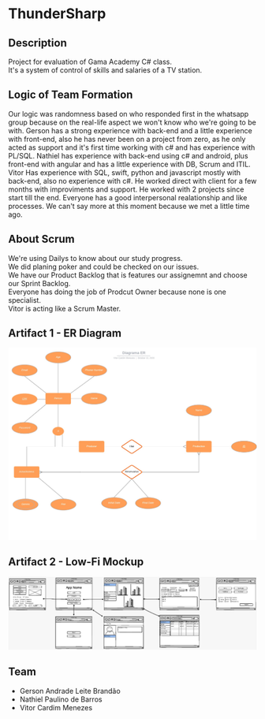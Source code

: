 # ThunderSharp

## Description
Project for evaluation of Gama Academy C# class.\
It's a system of control of skills and salaries of a TV station.

## Logic of Team Formation
Our logic was randomness based on who responded first in the whatsapp group because on the real-life aspect we won't know who we're going to be with.
Gerson has a strong experience with back-end and a little experience with front-end, also he has never been on a project from zero, as he only acted as support and it's first time working with c# and has experience with PL/SQL.
Nathiel has experience with back-end using c# and android, plus front-end with angular and has a little experience with DB, Scrum and ITIL.
Vitor Has experience with SQL, swift, python and javascript mostly with back-end, also no experience with c#. He worked direct with client for a few months with improviments and support. He worked with 2 projects since start till the end.
Everyone has a good interpersonal realationship and like processes.
We can't say more at this moment because we met a little time ago.

## About Scrum
We're using Dailys to know about our study progress.\
We did planing poker and could be checked on our issues.\
We have our Product Backlog that is features our assignemnt and choose our Sprint Backlog.\
Everyone has doing the job of Prodcut Owner because none is one specialist.\
Vitor is acting like a Scrum Master.

## Artifact 1 - ER Diagram
![ER Diagram](https://github.com/VitorCardim/ThunderSharp/blob/main/Documents/ER%20Diagram%20V2.JPEG)

## Artifact 2 - Low-Fi Mockup
![Low-Fi Mockup](https://github.com/VitorCardim/ThunderSharp/blob/main/Documents/Low-Fi%20Mockup.jpeg)

## Team
* Gerson Andrade Leite Brandão
* Nathiel Paulino de Barros
* Vitor Cardim Menezes


